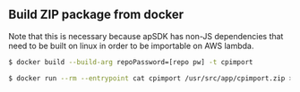 ## Build ZIP package from docker

Note that this is necessary because apSDK has non-JS dependencies that need to be built on linux in order to be importable on AWS lambda.

```bash
$ docker build --build-arg repoPassword=[repo pw] -t cpimport

$ docker run --rm --entrypoint cat cpimport /usr/src/app/cpimport.zip > cpimport.zip

```

